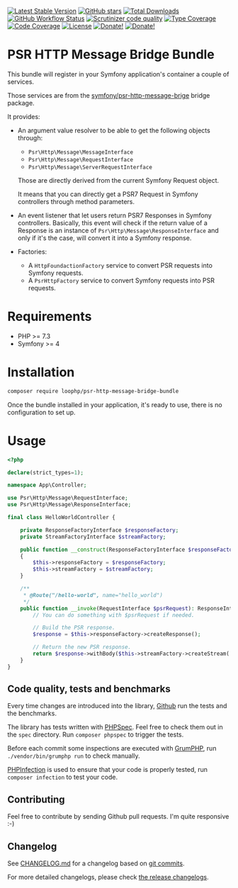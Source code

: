 [![Latest Stable Version][latest stable version]][1]
 [![GitHub stars][github stars]][1]
 [![Total Downloads][total downloads]][1]
 [![GitHub Workflow Status][github workflow status]][2]
 [![Scrutinizer code quality][code quality]][3]
 [![Type Coverage][type coverage]][4]
 [![Code Coverage][code coverage]][3]
 [![License][license]][1]
 [![Donate!][donate github]][5]
 [![Donate!][donate paypal]][6]

# PSR HTTP Message Bridge Bundle

This bundle will register in your Symfony application's container a couple of services.

Those services are from the [symfony/psr-http-message-brige][10] bridge package.

It provides:

* An argument value resolver to be able to get the following objects through:
  * `Psr\Http\Message\MessageInterface`
  * `Psr\Http\Message\RequestInterface`
  * `Psr\Http\Message\ServerRequestInterface`

  Those are directly derived from the current Symfony Request object.

  It means that you can directly get a PSR7 Request in Symfony controllers through
  method parameters.

* An event listener that let users return PSR7 Responses in Symfony controllers.
  Basically, this event will check if the return value of a Response is an instance of
  `Psr\Http\Message\ResponseInterface` and only if it's the case, will convert it into
  a Symfony response.

* Factories:
  * A `HttpFoundactionFactory` service to convert PSR requests into Symfony requests.
  * A `PsrHttpFactory` service to convert Symfony requests into PSR requests.

# Requirements

* PHP >= 7.3
* Symfony >= 4

# Installation

```bash
composer require loophp/psr-http-message-bridge-bundle
```

Once the bundle installed in your application, it's ready to use, there is no configuration to set up.

# Usage

```php
<?php

declare(strict_types=1);

namespace App\Controller;

use Psr\Http\Message\RequestInterface;
use Psr\Http\Message\ResponseInterface;

final class HelloWorldController {

    private ResponseFactoryInterface $responseFactory;
    private StreamFactoryInterface $streamFactory;

    public function __construct(ResponseFactoryInterface $responseFactory, StreamFactoryInterface $streamFactory)
    {
        $this->responseFactory = $responseFactory;
        $this->streamFactory = $streamFactory;
    }

    /**
     * @Route("/hello-world", name="hello_world")
     */
    public function __invoke(RequestInterface $psrRequest): ResponseInterface {
        // You can do something with $psrRequest if needed.

        // Build the PSR response.
        $response = $this->responseFactory->createResponse();

        // Return the new PSR response.
        return $response->withBody($this->streamFactory->createStream('Hello world!'));
    }
}
```

## Code quality, tests and benchmarks

Every time changes are introduced into the library, [Github][11] run the tests and the benchmarks.

The library has tests written with [PHPSpec][12].
Feel free to check them out in the `spec` directory. Run `composer phpspec` to trigger the tests.

Before each commit some inspections are executed with [GrumPHP][13], run `./vendor/bin/grumphp run` to check manually.

[PHPInfection][14] is used to ensure that your code is properly tested, run `composer infection` to test your code.

## Contributing

Feel free to contribute by sending Github pull requests. I'm quite responsive :-)

## Changelog

See [CHANGELOG.md][15] for a changelog based on [git commits][16].

For more detailed changelogs, please check [the release changelogs][17].

[1]: https://packagist.org/packages/loophp/psr-http-message-bridge-bundle
[2]: https://github.com/loophp/psr-http-message-bridge-bundle/actions
[latest stable version]: https://img.shields.io/packagist/v/loophp/psr-http-message-bridge-bundle.svg?style=flat-square
[github stars]: https://img.shields.io/github/stars/loophp/psr-http-message-bridge-bundle.svg?style=flat-square
[total downloads]: https://img.shields.io/packagist/dt/loophp/psr-http-message-bridge-bundle.svg?style=flat-square
[github workflow status]: https://img.shields.io/github/workflow/status/loophp/psr-http-message-bridge-bundle/Unit%20tests?style=flat-square
[code quality]: https://img.shields.io/scrutinizer/quality/g/loophp/psr-http-message-bridge-bundle/master.svg?style=flat-square
[3]: https://scrutinizer-ci.com/g/loophp/psr-http-message-bridge-bundle/?branch=master
[type coverage]: https://img.shields.io/badge/dynamic/json?style=flat-square&color=color&label=Type%20coverage&query=message&url=https%3A%2F%2Fshepherd.dev%2Fgithub%2Floophp%2Fpsr-http-message-bridge-bundle%2Fcoverage
[4]: https://shepherd.dev/github/loophp/psr-http-message-bridge-bundle
[code coverage]: https://img.shields.io/scrutinizer/coverage/g/loophp/psr-http-message-bridge-bundle/master.svg?style=flat-square
[license]: https://img.shields.io/packagist/l/loophp/psr-http-message-bridge-bundle.svg?style=flat-square
[donate github]: https://img.shields.io/badge/Sponsor-Github-brightgreen.svg?style=flat-square
[donate paypal]: https://img.shields.io/badge/Sponsor-Paypal-brightgreen.svg?style=flat-square
[5]: https://github.com/sponsors/drupol
[6]: https://www.paypal.me/drupol
[10]: https://github.com/symfony/psr-http-message-bridge
[11]: https://github.com/loophp/psr-http-message-bridge-bundle/actions
[12]: http://www.phpspec.net/
[13]: https://github.com/phpro/grumphp
[14]: https://github.com/infection/infection
[15]: https://github.com/phpstan/phpstan
[16]: https://github.com/vimeo/psalm
[15]: https://github.com/loophp/psr-http-message-bridge-bundle/blob/master/CHANGELOG.md
[16]: https://github.com/loophp/psr-http-message-bridge-bundle/commits/master
[17]: https://github.com/loophp/psr-http-message-bridge-bundle/releases
